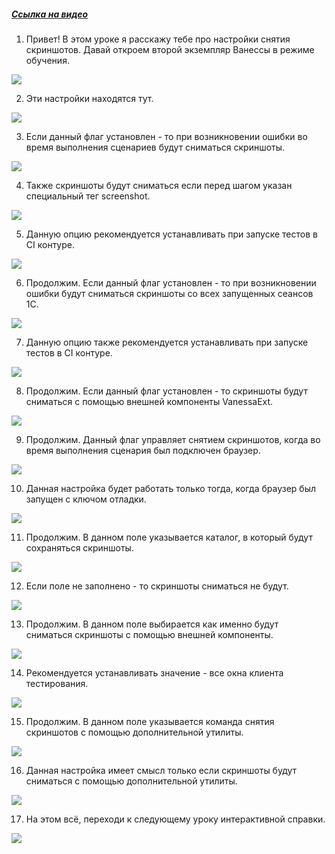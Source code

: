 ﻿##### [Ссылка на видео](https://youtu.be/V_Od2vksI7k)

001. Привет! В этом уроке я расскажу тебе про настройки снятия скриншотов. Давай откроем второй экземпляр Ванессы в режиме обучения.

![](https://vanessa-files.do.bit-erp.ru/Doc/1.2.041.1/MD/Глава02/images/000_ЗакладкаСервисСкриншоты.png)

002. Эти настройки находятся тут.

![](https://vanessa-files.do.bit-erp.ru/Doc/1.2.041.1/MD/Глава02/images/007_ЗакладкаСервисСкриншоты.png)

003. Если данный флаг установлен - то при возникновении ошибки во время выполнения сценариев будут сниматься скриншоты.

![](https://vanessa-files.do.bit-erp.ru/Doc/1.2.041.1/MD/Глава02/images/012_ЗакладкаСервисСкриншоты.png)

004. Также скриншоты будут сниматься если перед шагом указан специальный тег screenshot.

![](https://vanessa-files.do.bit-erp.ru/Doc/1.2.041.1/MD/Глава02/images/015_ЗакладкаСервисСкриншоты.png)

005. Данную опцию рекомендуется устанавливать при запуске тестов в CI контуре.

![](https://vanessa-files.do.bit-erp.ru/Doc/1.2.041.1/MD/Глава02/images/018_ЗакладкаСервисСкриншоты.png)

006. Продолжим. Если данный флаг установлен - то при возникновении ошибки будут сниматься скриншоты со всех запущенных сеансов 1С.

![](https://vanessa-files.do.bit-erp.ru/Doc/1.2.041.1/MD/Глава02/images/023_ЗакладкаСервисСкриншоты.png)

007. Данную опцию также рекомендуется устанавливать при запуске тестов в CI контуре.

![](https://vanessa-files.do.bit-erp.ru/Doc/1.2.041.1/MD/Глава02/images/026_ЗакладкаСервисСкриншоты.png)

008. Продолжим. Если данный флаг установлен - то скриншоты будут сниматься с помощью внешней компоненты VanessaExt.

![](https://vanessa-files.do.bit-erp.ru/Doc/1.2.041.1/MD/Глава02/images/029_ЗакладкаСервисСкриншоты.png)

009. Продолжим. Данный флаг управляет снятием скриншотов, когда во время выполнения сценария был подключен браузер.

![](https://vanessa-files.do.bit-erp.ru/Doc/1.2.041.1/MD/Глава02/images/040_ЗакладкаСервисСкриншоты.png)

010. Данная настройка будет работать только тогда, когда браузер был запущен с ключом отладки.

![](https://vanessa-files.do.bit-erp.ru/Doc/1.2.041.1/MD/Глава02/images/043_ЗакладкаСервисСкриншоты.png)

011. Продолжим. В данном поле указывается каталог, в который будут сохраняться скриншоты.

![](https://vanessa-files.do.bit-erp.ru/Doc/1.2.041.1/MD/Глава02/images/046_ЗакладкаСервисСкриншоты.png)

012. Если поле не заполнено - то скриншоты сниматься не будут.

![](https://vanessa-files.do.bit-erp.ru/Doc/1.2.041.1/MD/Глава02/images/049_ЗакладкаСервисСкриншоты.png)

013. Продолжим. В данном поле выбирается как именно будут сниматься скриншоты с помощью внешней компоненты.

![](https://vanessa-files.do.bit-erp.ru/Doc/1.2.041.1/MD/Глава02/images/052_ЗакладкаСервисСкриншоты.png)

014. Рекомендуется устанавливать значение - все окна клиента тестирования.

![](https://vanessa-files.do.bit-erp.ru/Doc/1.2.041.1/MD/Глава02/images/058_ЗакладкаСервисСкриншоты.png)

015. Продолжим. В данном поле указывается команда снятия скриншотов с помощью дополнительной утилиты.

![](https://vanessa-files.do.bit-erp.ru/Doc/1.2.041.1/MD/Глава02/images/061_ЗакладкаСервисСкриншоты.png)

016. Данная настройка имеет смысл только если скриншоты будут сниматься с помощью дополнительной утилиты.

![](https://vanessa-files.do.bit-erp.ru/Doc/1.2.041.1/MD/Глава02/images/064_ЗакладкаСервисСкриншоты.png)

017. На этом всё, переходи к следующему уроку интерактивной справки.

![](https://vanessa-files.do.bit-erp.ru/Doc/1.2.041.1/MD/Глава02/images/065_ЗакладкаСервисСкриншоты.png)
